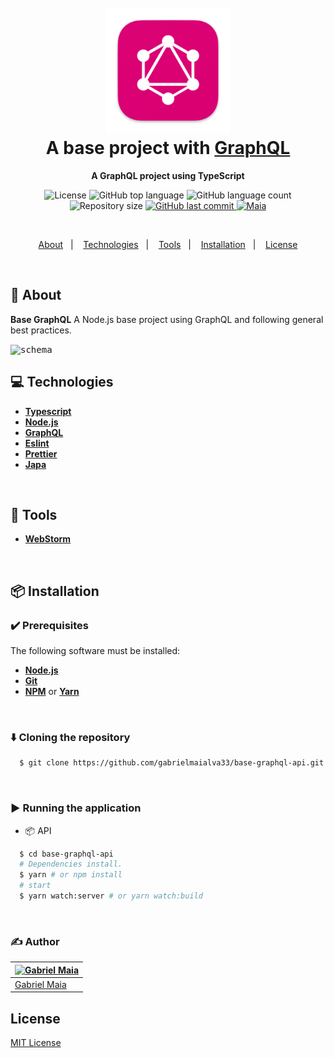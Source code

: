 <h1 align="center">
  <br>
  <img src="https://raw.githubusercontent.com/gabrielmaialva33/base-graphql-api/master/.github/assets/icon.png" alt="GraphQL" width="200">
  <br>
  A base project with <a href="https://graphql.org/">GraphQL</a>
  <br>
</h1>

<p align="center">
  <strong>A GraphQL project using TypeScript </strong>
</p>

<p align="center">
  <img src="https://img.shields.io/github/license/gabrielmaialva33/base-graphql-api?color=00b8d3?style=flat&logo=appveyor" alt="License" />
  <img src="https://img.shields.io/github/languages/top/gabrielmaialva33/base-graphql-api?style=flat&logo=appveyor" alt="GitHub top language" >
  <img src="https://img.shields.io/github/languages/count/gabrielmaialva33/base-graphql-api?style=flat&logo=appveyor" alt="GitHub language count" >
  <img src="https://img.shields.io/github/repo-size/gabrielmaialva33/base-graphql-api?style=flat&logo=appveyor" alt="Repository size" >
  <a href="https://github.com/gabrielmaialva33/base-graphql-api/commits/master">
    <img src="https://img.shields.io/github/last-commit/gabrielmaialva33/base-graphql-api?style=flat&logo=appveyor" alt="GitHub last commit" >
    <img src="https://img.shields.io/badge/made%20by-Maia-15c3d6?style=flat&logo=appveyor" alt="Maia" >  
  </a>
</p>

<br>

<p align="center">
  <a href="#bookmark-about">About</a>&nbsp;&nbsp;&nbsp;|&nbsp;&nbsp;&nbsp;
  <a href="#computer-technologies">Technologies</a>&nbsp;&nbsp;&nbsp;|&nbsp;&nbsp;&nbsp;
  <a href="#wrench-tools">Tools</a>&nbsp;&nbsp;&nbsp;|&nbsp;&nbsp;&nbsp;
  <a href="#package-installation">Installation</a>&nbsp;&nbsp;&nbsp;|&nbsp;&nbsp;&nbsp;
  <a href="#memo-license">License</a>
</p>

<br>

## :bookmark: About

**Base GraphQL** A Node.js base project using GraphQL and following general best practices.

<kbd>
  <img src=".github/assets/images/schema.png" alt="schema">
</kbd>

<br>

## :computer: Technologies

- **[Typescript](https://www.typescriptlang.org/)**
- **[Node.js](https://nodejs.org/)**
- **[GraphQL](https://graphql.org/)**
- **[Eslint](https://eslint.org/)**
- **[Prettier](https://prettier.io/)**
- **[Japa](https://japa.dev/)**

<br>

## :wrench: Tools

- **[WebStorm](https://www.jetbrains.com/webstorm/)**

<br>

## :package: Installation

### :heavy_check_mark: **Prerequisites**

The following software must be installed:

- **[Node.js](https://nodejs.org/en/)**
- **[Git](https://git-scm.com/)**
- **[NPM](https://www.npmjs.com/)** or **[Yarn](https://yarnpkg.com/)**

<br>

### :arrow_down: **Cloning the repository**

```sh
  $ git clone https://github.com/gabrielmaialva33/base-graphql-api.git
```

<br>

### :arrow_forward: **Running the application**

- :package: API

```sh
  $ cd base-graphql-api
  # Dependencies install.
  $ yarn # or npm install
  # start
  $ yarn watch:server # or yarn watch:build
```

<br>

### :writing_hand: **Author**

| [![Gabriel Maia](https://avatars.githubusercontent.com/u/26732067?size=100)](https://github.com/demartini) |
| ---------------------------------------------------------------------------------------------------------- |
| [Gabriel Maia](https://github.com/gabrielmaialva33)                                                        |

## License

[MIT License](./LICENSE)
